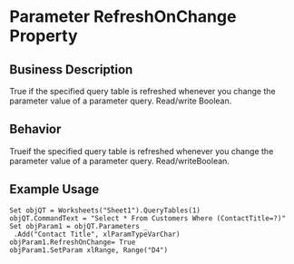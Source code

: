 # Parameter RefreshOnChange Property

## Business Description
True if the specified query table is refreshed whenever you change the parameter value of a parameter query. Read/write Boolean.

## Behavior
Trueif the specified query table is refreshed whenever you change the parameter value of a parameter query. Read/writeBoolean.

## Example Usage
```vba
Set objQT = Worksheets("Sheet1").QueryTables(1) 
objQT.CommandText = "Select * From Customers Where (ContactTitle=?)" 
Set objParam1 = objQT.Parameters _ 
 .Add("Contact Title", xlParamTypeVarChar) 
objParam1.RefreshOnChange= True 
objParam1.SetParam xlRange, Range("D4")
```